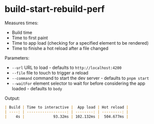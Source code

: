 # build-start-rebuild-perf

Measures times:

- Build time
- Time to first paint
- Time to app load (checking for a specified element to be rendered)
- Time to finishe a hot reload after a file changed

Parameters:

- `--url` URL to load - defaults to `http://localhost:4200`
- `--file` file to touch to trigger a reload
- `--command` command to start the dev server - defaults to `pnpm start`
- `--waitFor` element selector to wait for before considering the app loaded - defaults to `body`

Output:

```md
| Build | Time to interactive |  App load | Hot reload |
| ----: | ------------------: | --------: | ---------: |
|    4s |             93.32ms | 102.132ms |  504.677ms |
```
